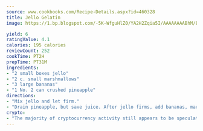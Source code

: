 ```yaml
---
source: www.cookbooks.com/Recipe-Details.aspx?id=460328
title: Jello Gelatin
image: https://1.bp.blogspot.com/-5K-WfguHlZ0/YA2H2Zqia5I/AAAAAAAABhM/Bdgu68p4aG0Q6jWdy3eGaUXSKw5p3sdxwCLcBGAsYHQ/s324/7.png

yield: 6
ratingValue: 4.1
calories: 195 calories
reviewCount: 252
cookTime: PT2H
prepTime: PT31M
ingredients:
- "2 small boxes jello"
- "2 c. small marshmallows"
- "3 large bananas"
- "1 No. 2 can crushed pineapple"
directions:
- "Mix jello and let firm."
- "Drain pineapple, but save juice. After jello firms, add bananas, marshmallows and pineapple."
crypto:
- "The majority of cryptocurrency activity still appears to be speculative."
---
```


